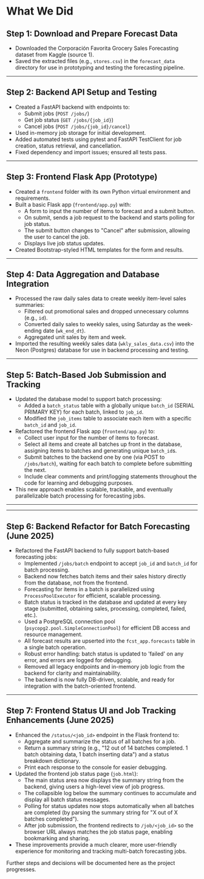 # What We Did

## Step 1: Download and Prepare Forecast Data
- Downloaded the Corporación Favorita Grocery Sales Forecasting dataset from Kaggle (source 1).
- Saved the extracted files (e.g., `stores.csv`) in the `forecast_data` directory for use in prototyping and testing the forecasting pipeline.

---

## Step 2: Backend API Setup and Testing
- Created a FastAPI backend with endpoints to:
    - Submit jobs (`POST /jobs/`)
    - Get job status (`GET /jobs/{job_id}`)
    - Cancel jobs (`POST /jobs/{job_id}/cancel`)
- Used in-memory job storage for initial development.
- Added automated tests using pytest and FastAPI TestClient for job creation, status retrieval, and cancellation.
- Fixed dependency and import issues; ensured all tests pass.

---

## Step 3: Frontend Flask App (Prototype)
- Created a `frontend` folder with its own Python virtual environment and requirements.
- Built a basic Flask app (`frontend/app.py`) with:
    - A form to input the number of items to forecast and a submit button.
    - On submit, sends a job request to the backend and starts polling for job status.
    - The submit button changes to "Cancel" after submission, allowing the user to cancel the job.
    - Displays live job status updates.
- Created Bootstrap-styled HTML templates for the form and results.

---

## Step 4: Data Aggregation and Database Integration
- Processed the raw daily sales data to create weekly item-level sales summaries:
    - Filtered out promotional sales and dropped unnecessary columns (e.g., `id`).
    - Converted daily sales to weekly sales, using Saturday as the week-ending date (`wk_end_dt`).
    - Aggregated unit sales by item and week.
- Imported the resulting weekly sales data (`wkly_sales_data.csv`) into the Neon (Postgres) database for use in backend processing and testing.

---

## Step 5: Batch-Based Job Submission and Tracking
- Updated the database model to support batch processing:
    - Added a `batch_status` table with a globally unique `batch_id` (SERIAL PRIMARY KEY) for each batch, linked to `job_id`.
    - Modified the `job_items` table to associate each item with a specific `batch_id` and `job_id`.
- Refactored the frontend Flask app (`frontend/app.py`) to:
    - Collect user input for the number of items to forecast.
    - Select all items and create all batches up front in the database, assigning items to batches and generating unique `batch_id`s.
    - Submit batches to the backend one by one (via POST to `/jobs/batch`), waiting for each batch to complete before submitting the next.
    - Include clear comments and print/logging statements throughout the code for learning and debugging purposes.
- This new approach enables scalable, trackable, and eventually parallelizable batch processing for forecasting jobs.

---


---

## Step 6: Backend Refactor for Batch Forecasting (June 2025)
- Refactored the FastAPI backend to fully support batch-based forecasting jobs:
    - Implemented `/jobs/batch` endpoint to accept `job_id` and `batch_id` for batch processing.
    - Backend now fetches batch items and their sales history directly from the database, not from the frontend.
    - Forecasting for items in a batch is parallelized using `ProcessPoolExecutor` for efficient, scalable processing.
    - Batch status is tracked in the database and updated at every key stage (submitted, obtaining sales, processing, completed, failed, etc.).
    - Used a PostgreSQL connection pool (`psycopg2.pool.SimpleConnectionPool`) for efficient DB access and resource management.
    - All forecast results are upserted into the `fcst_app.forecasts` table in a single batch operation.
    - Robust error handling: batch status is updated to 'failed' on any error, and errors are logged for debugging.
    - Removed all legacy endpoints and in-memory job logic from the backend for clarity and maintainability.
    - The backend is now fully DB-driven, scalable, and ready for integration with the batch-oriented frontend.


---

## Step 7: Frontend Status UI and Job Tracking Enhancements (June 2025)
- Enhanced the `/status/<job_id>` endpoint in the Flask frontend to:
    - Aggregate and summarize the status of all batches for a job.
    - Return a summary string (e.g., "12 out of 14 batches completed. 1 batch obtaining data, 1 batch inserting data") and a status breakdown dictionary.
    - Print each response to the console for easier debugging.
- Updated the frontend job status page (`job.html`):
    - The main status area now displays the summary string from the backend, giving users a high-level view of job progress.
    - The collapsible log below the summary continues to accumulate and display all batch status messages.
    - Polling for status updates now stops automatically when all batches are completed (by parsing the summary string for "X out of X batches completed").
    - After job submission, the frontend redirects to `/job/<job_id>` so the browser URL always matches the job status page, enabling bookmarking and sharing.
- These improvements provide a much clearer, more user-friendly experience for monitoring and tracking multi-batch forecasting jobs.

Further steps and decisions will be documented here as the project progresses.
